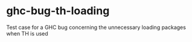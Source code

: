 ghc-bug-th-loading
==================

Test case for a GHC bug concerning the unnecessary loading packages when TH is used
